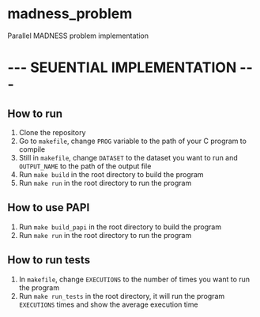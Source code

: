 # madness_problem
Parallel MADNESS problem implementation


# --- SEUENTIAL IMPLEMENTATION ---
## How to run
1. Clone the repository
2. Go to `makefile`, change `PROG` variable to the path of your C program to compile
3. Still in `makefile`, change `DATASET` to the dataset you want to run and `OUTPUT_NAME` to the path of the output file
4. Run `make build` in the root directory to build the program
5. Run `make run` in the root directory to run the program

## How to use PAPI
1. Run `make build_papi` in the root directory to build the program
2. Run `make run` in the root directory to run the program

## How to run tests
1. In `makefile`, change `EXECUTIONS` to the number of times you want to run the program
2. Run `make run_tests` in the root directory, it will run the program `EXECUTIONS` times and show the average execution time
